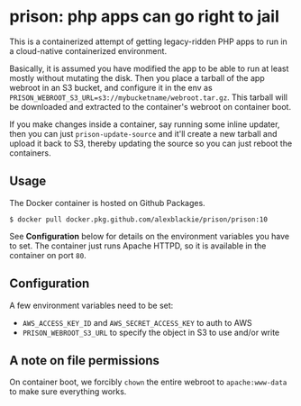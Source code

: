 # prison: php apps can go right to jail

This is a containerized attempt of getting legacy-ridden PHP apps to run in a cloud-native containerized environment.

Basically, it is assumed you have modified the app to be able to run at least mostly without mutating the disk. Then you place a tarball of the app webroot in an S3 bucket, and configure it in the env as `PRISON_WEBROOT_S3_URL=s3://mybucketname/webroot.tar.gz`. This tarball will be downloaded and extracted to the container's webroot on container boot.

If you make changes inside a container, say running some inline updater, then you can just `prison-update-source` and it'll create a new tarball and upload it back to S3, thereby updating the source so you can just reboot the containers.

## Usage

The Docker container is hosted on Github Packages.

```
$ docker pull docker.pkg.github.com/alexblackie/prison/prison:10
```

See **Configuration** below for details on the environment variables you have to set. The container just runs Apache HTTPD, so it is available in the container on port `80`.

## Configuration

A few environment variables need to be set:

- `AWS_ACCESS_KEY_ID` and `AWS_SECRET_ACCESS_KEY` to auth to AWS
- `PRISON_WEBROOT_S3_URL` to specify the object in S3 to use and/or write

## A note on file permissions

On container boot, we forcibly `chown` the entire webroot to `apache:www-data` to make sure everything works.
